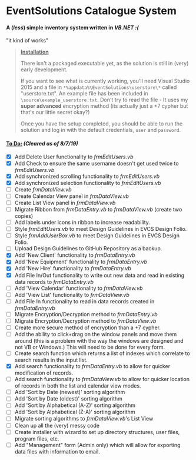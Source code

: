 # EventSolutions Catalogue System

#### A (*less*) simple inventory system written in *VB.NET :(*

"it kind of works"

> **<u>Installation</u>**
>
> There isn't a packaged executable yet, as the solution is still in (very) early development.
>
> If you want to see what is currently working, you'll need Visual Studio 2015 and a file in `*%appdata%\EventSolutions\userstore\*` called "userstore.txt". An example file has been included in `\source\example_userstore.txt`. Don't try to read the file - It uses my **super advanced** encryption method (its actually just a +7 cypher but that's our little secret okay?)
>
> Once you have the setup completed, you should be able to run the solution and log in with the default credentials, `user` and `password`.

#### <u>To Do:</u> *(Cleared as of 8/7/19)*

- [x] Add Delete User functionality to *frmEditUsers.vb*
- [x] Add Check to ensure the same username doesn't get used twice to *frmEditUsers.vb*
- [x] Add synchronized scrolling functionality to *frmEditUsers.vb*
- [x] Add synchronized selection functionality to *frmEditUsers.vb*
- [ ] Create *frmDataView.vb*
- [ ] Create Calendar View panel in *frmDataView.vb*
- [ ] Create List View panel in *frmDataView.vb*
- [ ] Migrate Ribbon from *frmDataEntry.vb* to *frmDataView.vb* (create two copies)
- [ ] Add labels under icons in ribbon to increase readability.
- [ ] Style *frmEditUsers.vb* to meet Design Guidelines in EVCS Design Folio.
- [ ] Style *frmAddUserBox.vb* to meet Design Guidelines in EVCS Design Folio.
- [ ] Upload Design Guidelines to GitHub Repository as a backup.
- [x] Add 'New Client' functionality to *frmDataEntry.vb*
- [x] Add 'New Equipment' functionality to *frmDataEntry.vb*
- [x] Add 'New Hire' functionality to *frmDataEntry.vb*
- [x] Add File In/Out functionality to write out new data and read in existing data records to *frmDataEntry.vb*
- [ ] Add 'View Calendar' functionality to *frmDataView.vb*
- [ ] Add 'View List' functionality to *frmDataView.vb*
- [ ] Add File In functionality to read in data records created in *frmDataEntry.vb*
- [ ] Migrate Encryption/Decryption method to *frmDataEntry.vb*
- [ ] Migrate Encryption/Decryption method to *frmDataView.vb*
- [ ] Create more secure method of encryption than a +7 cypher.
- [ ] Add the ability to click+drag on the window panels and move them around (this is a problem with the way the windows are designed and not VB or Windows.) This will need to be done for every form.
- [ ] Create search function which returns a list of indexes which correlate to search results in the input list.
- [x] Add search functionality to *frmDataEntry.vb* to allow for quicker modification of records.
- [ ] Add search functionality to *frmDataView.vb* to allow for quicker location of records in both the list and calendar view modes.
- [ ] Add 'Sort by Date (newest)' sorting algorithm
- [ ] Add 'Sort by Date (oldest)' sorting algorithm
- [ ] Add 'Sort by Alphabetical (A-Z)' sorting algorithm
- [ ] Add 'Sort by Alphabetical (Z-A)' sorting algorithm
- [ ] Migrate sorting algorithms to *frmDataView.vb*'s List View
- [ ] Clean up all the (very) messy code
- [ ] Create installer with wizard to set up directory structures, user files, program files, etc.
- [ ] Add "Management" form (Admin only) which will allow for exporting data files with information to email.